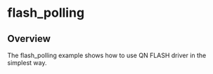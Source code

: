 # flash_polling

## Overview
The flash_polling example shows how to use QN FLASH driver in the simplest way.


